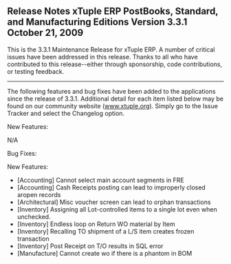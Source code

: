 Release Notes
xTuple ERP
PostBooks, Standard, and Manufacturing Editions
Version 3.3.1
October 21, 2009
----------------------------------

This is the 3.3.1 Maintenance Release for xTuple ERP. A number of
critical issues have been addressed in this release. Thanks to all
who have contributed to this release--either through sponsorship,
code contributions, or testing feedback.

----------------------------------

The following features and bug fixes have been added to the
applications since the release of 3.3.1. Additional detail for
each item listed below may be found on our community website
(www.xtuple.org). Simply go to the Issue Tracker and select the
Changelog option.

New Features:

N/A

Bug Fixes:

New Features:

* [Accounting] Cannot select main account segments in FRE
* [Accounting] Cash Receipts posting can lead to improperly closed aropen
  records
* [Architectural] Misc voucher screen can lead to orphan transactions
* [Inventory] Assigning all Lot-controlled items to a single lot even
  when unchecked.
* [Inventory] Endless loop on Return WO material by Item
* [Inventory] Recalling TO shipment of a L/S item creates frozen transaction
* [Inventory] Post Receipt on T/O results in SQL error
* [Manufacture] Cannot create wo if there is a phantom in BOM
